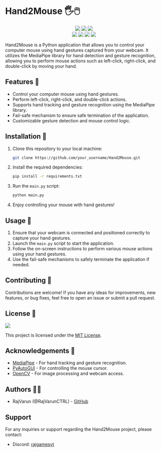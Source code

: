 # Hand2Mouse 🖐️🖱️

<div align="center">
<img src="https://forthebadge.com/images/badges/built-with-love.svg" />
<img src="https://forthebadge.com/images/badges/uses-brains.svg" />
<img src="https://forthebadge.com/images/badges/powered-by-responsibility.svg"/>


</div>


<div align="center">
<img src="https://img.shields.io/badge/LICENSE-MIT-red?style=for-the-badge">
<img src="https://img.shields.io/badge/OpenCV-used-green?style=for-the-badge">
<img src="https://img.shields.io/badge/PyAutoGUI-used-blue?style=for-the-badge">
<img src="https://img.shields.io/badge/MediaPipe-used-orange?style=for-the-badge">
</div>

Hand2Mouse is a Python application that allows you to control your computer mouse using hand gestures captured from your webcam. It utilizes the MediaPipe library for hand detection and gesture recognition, allowing you to perform mouse actions such as left-click, right-click, and double-click by moving your hand.

## Features 🌟

- Control your computer mouse using hand gestures.
- Perform left-click, right-click, and double-click actions.
- Supports hand tracking and gesture recognition using the MediaPipe library.
- Fail-safe mechanism to ensure safe termination of the application.
- Customizable gesture detection and mouse control logic.

## Installation 🚀

1. Clone this repository to your local machine:

    ```bash
    git clone https://github.com/your_username/Hand2Mouse.git
    ```

2. Install the required dependencies:

    ```bash
    pip install -r requirements.txt
    ```

3. Run the `main.py` script:

    ```bash
    python main.py
    ```

4. Enjoy controlling your mouse with hand gestures!

## Usage 🤖

1. Ensure that your webcam is connected and positioned correctly to capture your hand gestures.
2. Launch the `main.py` script to start the application.
3. Follow the on-screen instructions to perform various mouse actions using your hand gestures.
4. Use the fail-safe mechanisms to safely terminate the application if needed.

## Contributing 🤝

Contributions are welcome! If you have any ideas for improvements, new features, or bug fixes, feel free to open an issue or submit a pull request.

## License 📝
<img src="https://img.shields.io/badge/LICENSE-MIT-orange?style=for-the-badge">


This project is licensed under the [MIT License](LICENSE).

## Acknowledgements 🙏

- [MediaPipe](https://google.github.io/mediapipe/) - For hand tracking and gesture recognition.
- [PyAutoGUI](https://pyautogui.readthedocs.io/) - For controlling the mouse cursor.
- [OpenCV](https://opencv.org/) - For image processing and webcam access.

## Authors 👨‍💻

- RajVarun (@RajVarunCTRL) - [GitHub](https://github.com/RajVarunCTRL)

## Support

For any inquiries or support regarding the Hand2Mouse project, please contact:
- Discord: [rajgamesyt](https://discord.com/invite/your_server_id)
